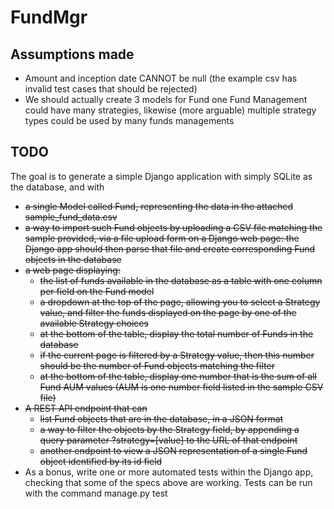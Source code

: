 # FundMgr

## Assumptions made
* Amount and inception date CANNOT be null (the example csv has invalid test cases that should be rejected)
* We should actually create 3 models for Fund one Fund Management could have many strategies, likewise (more arguable) multiple strategy types could be used by many funds managements

## TODO
The goal is to generate a simple Django application with simply SQLite as the database, and with
- ~~a single Model called Fund, representing the data in the attached sample_fund_data.csv~~
- ~~a way to import such Fund objects by uploading a CSV file matching the sample provided, via a file upload form on a Django web page: the Django app should then parse that file and create corresponding Fund objects in the database~~
- ~~a web page displaying:~~
  - ~~the list of funds available in the database as a table with one column per field on the Fund model~~
  -	~~a dropdown at the top of the page, allowing you to select a Strategy value, and filter the funds displayed on the page by one of the available Strategy choices~~
  -	~~at the bottom of the table, display the total number of Funds in the database~~
  - ~~if the current page is filtered by a Strategy value, then this number should be the number of Fund objects matching the filter~~
  -	~~at the bottom of the table, display one number that is the sum of all Fund AUM values (AUM is one number field listed in the sample CSV file)~~
- ~~A REST API endpoint that can~~
  -	~~list Fund objects that are in the database, in a JSON format~~
  -	~~a way to filter the objects by the Strategy field, by appending a query parameter ?strategy=[value] to the URL of that endpoint~~
  -	~~another endpoint to view a JSON representation of a single Fund object identified by its id field~~
- As a bonus, write one or more automated tests within the Django app, checking that some of the specs above are working. Tests can be run with the command manage.py test


